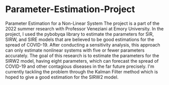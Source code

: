 # Parameter-Estimation-Project
Parameter Estimation for a Non-Linear System
The project is a part of the 2022 summer research with Professor Veneziani at Emory University. In the project, I used the pybobyqa library to estimate the parameters for SIR, SIRW, and SIRE models that are believed to be good estimations for the spread of COVID-19. After conducting a sensitivity analysis, this approach can only estimate nonlinear systems with five or fewer parameters accurately. The goal of this research is to estimate the parameters for the SIRW2 model, having eight parameters, which can forecast the spread of COVID-19 and other contagious diseases in the far future precisely. I'm currently tackling the problem through the Kalman Filter method which is hoped to give a good estimation for the SIRW2 model.  
